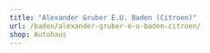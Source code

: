 ```yaml
---
title: "Alexander Gruber E.U. Baden (Citroen)"
url: /baden/alexander-gruber-e-u-baden-citroen/
shop: Autohaus
---
```

